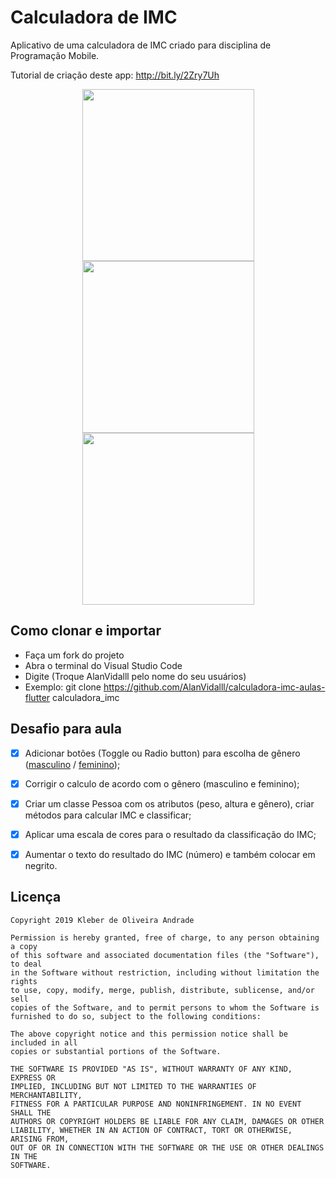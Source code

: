 ﻿# Calculadora de IMC

Aplicativo de uma calculadora de IMC criado para disciplina de Programação Mobile.

Tutorial de criação deste app: http://bit.ly/2Zry7Uh

<p align="center">
    <img src="https://i.ibb.co/z77pp2D/3c86dafc-5aa0-4455-b4c0-4cbb9c838d82.jpg" width="275"/>
    <img src="https://i.ibb.co/2MnqWYq/003915be-bf1d-4a39-a773-c0affe409354.jpg" width="275"/>
    <img src="https://i.ibb.co/4JRcmQP/bd157107-9b32-4cfb-a066-9cc532193033.jpg" width="275"/>

</p>

## Como clonar e importar
-   Faça um fork do projeto
-   Abra o terminal do Visual Studio Code
-   Digite (Troque AlanVidalll pelo nome do seu usuários)
-   Exemplo: git clone https://github.com/AlanVidalll/calculadora-imc-aulas-flutter calculadora_imc

## Desafio para aula

- [x]  Adicionar botões (Toggle ou Radio button) para escolha de gênero ([masculino](https://indicedemassacorporal.com/movel/calculo-imc-masculino.html) / [feminino](https://indicedemassacorporal.com/movel/calculo-imc-feminino.html));

- [x]  Corrigir o calculo de acordo com o gênero (masculino e feminino);

- [x]  Criar um classe Pessoa com os atributos (peso, altura e gênero), criar métodos para calcular IMC e classificar;

- [x]   Aplicar uma escala de cores para o resultado da classificação do IMC;

- [x]  Aumentar o texto do resultado do IMC (número) e também colocar em negrito.

## Licença

    Copyright 2019 Kleber de Oliveira Andrade
    
    Permission is hereby granted, free of charge, to any person obtaining a copy
    of this software and associated documentation files (the "Software"), to deal
    in the Software without restriction, including without limitation the rights
    to use, copy, modify, merge, publish, distribute, sublicense, and/or sell
    copies of the Software, and to permit persons to whom the Software is
    furnished to do so, subject to the following conditions:
    
    The above copyright notice and this permission notice shall be included in all
    copies or substantial portions of the Software.
    
    THE SOFTWARE IS PROVIDED "AS IS", WITHOUT WARRANTY OF ANY KIND, EXPRESS OR
    IMPLIED, INCLUDING BUT NOT LIMITED TO THE WARRANTIES OF MERCHANTABILITY,
    FITNESS FOR A PARTICULAR PURPOSE AND NONINFRINGEMENT. IN NO EVENT SHALL THE
    AUTHORS OR COPYRIGHT HOLDERS BE LIABLE FOR ANY CLAIM, DAMAGES OR OTHER
    LIABILITY, WHETHER IN AN ACTION OF CONTRACT, TORT OR OTHERWISE, ARISING FROM,
    OUT OF OR IN CONNECTION WITH THE SOFTWARE OR THE USE OR OTHER DEALINGS IN THE
    SOFTWARE.
